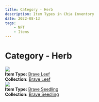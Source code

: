 ```yaml
---
title: Category - Herb
description: Item Types in Chia Inventory
date: 2022-08-13
tags:
    - NFT
    - Items
---
```


# Category - Herb
<div class="item_type_thumbnail">
<a href="../../Types/Herb/Brave_Leef/Normal_Brave_Leef_00001_00100/"><img loading="lazy" src="https://dziypifbmpuihtzq664rdbhdmdvsrqwmjokifndurnieuq5gy3kq.arweave.net/HlGHoKFj6IPPMPe5EYTjYOsowsxLlIK0dItQSkOmxtU"></a><br/>
<div><strong>Item Type:</strong> <a href="../../Types/Herb/Brave_Leef/Normal_Brave_Leef_00001_00100/">Brave Leef</a></div>
<div><strong>Collection:</strong> <a href="https://www.spacescan.io/xch/nft/collection/col1jgw23rce22aucy0vrseqa3dte8sd0924sdjw5xuxzljcnhgr8fpqnjcu7q">Brave Leef</a></div>
</div>
<div class="item_type_thumbnail">
<a href="../../Types/Herb/Brave_Seedling/Normal_Brave_Seedling_00001_00100/"><img loading="lazy" src="https://25ssx4zfj2klz3qaycdfzvonufgeyqi5kexgmgxlazu2kcko.arweave.net/12Ur8yVOlLzuAMCGXNXNoUxMQR1_RLmYa-6wZppQlOk"></a><br/>
<div><strong>Item Type:</strong> <a href="../../Types/Herb/Brave_Seedling/Normal_Brave_Seedling_00001_00100/">Brave Seedling</a></div>
<div><strong>Collection:</strong> <a href="https://www.spacescan.io/xch/nft/collection/col1jgw23rce22aucy0vrseqa3dte8sd0924sdjw5xuxzljcnhgr8fpqnjcu7q">Brave Seedling</a></div>
</div>

